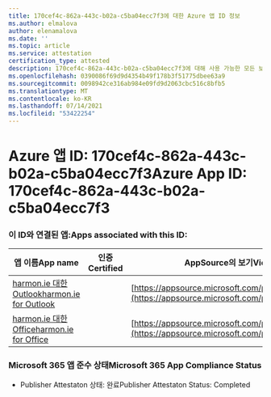 ```yaml
---
title: 170cef4c-862a-443c-b02a-c5ba04ecc7f3에 대한 Azure 앱 ID 정보
ms.author: elmalova
author: elenamalova
ms.date: ''
ms.topic: article
ms.service: attestation
certification_type: attested
description: 170cef4c-862a-443c-b02a-c5ba04ecc7f3에 대해 사용 가능한 모든 보안 및 규정 준수 정보입니다.
ms.openlocfilehash: 0390086f69d9d4354b49f178b3f51775dbee63a9
ms.sourcegitcommit: 0098942ce316ab984e09fd9d2063cbc516c8bfb5
ms.translationtype: MT
ms.contentlocale: ko-KR
ms.lasthandoff: 07/14/2021
ms.locfileid: "53422254"
---
```

# <a name="azure-app-id-170cef4c-862a-443c-b02a-c5ba04ecc7f3"></a><span data-ttu-id="25f6f-103">Azure 앱 ID: 170cef4c-862a-443c-b02a-c5ba04ecc7f3</span><span class="sxs-lookup"><span data-stu-id="25f6f-103">Azure App ID: 170cef4c-862a-443c-b02a-c5ba04ecc7f3</span></span>


### <a name="apps-associated-with-this-id"></a><span data-ttu-id="25f6f-104">이 ID와 연결된 앱:</span><span class="sxs-lookup"><span data-stu-id="25f6f-104">Apps associated with this ID:</span></span>
| <span data-ttu-id="25f6f-105">**앱 이름**</span><span class="sxs-lookup"><span data-stu-id="25f6f-105">**App name**</span></span> | <span data-ttu-id="25f6f-106">**인증**</span><span class="sxs-lookup"><span data-stu-id="25f6f-106">**Certified**</span></span> | <span data-ttu-id="25f6f-107">**AppSource의 보기**</span><span class="sxs-lookup"><span data-stu-id="25f6f-107">**View in AppSource**</span></span> |
|-|-|-|
| [<span data-ttu-id="25f6f-108">harmon.ie 대한 Outlook</span><span class="sxs-lookup"><span data-stu-id="25f6f-108">harmon.ie for Outlook</span></span>](https://docs.microsoft.com/en-us/microsoft-365-app-certification/forward/WA103004101) |  | [https://appsource.microsoft.com/product/office/WA103004101](https://appsource.microsoft.com/product/office/WA103004101) |
| [<span data-ttu-id="25f6f-109">harmon.ie 대한 Office</span><span class="sxs-lookup"><span data-stu-id="25f6f-109">harmon.ie for Office</span></span>](https://docs.microsoft.com/en-us/microsoft-365-app-certification/forward/WA104381050) |  | [https://appsource.microsoft.com/product/office/WA104381050](https://appsource.microsoft.com/product/office/WA104381050) |

### <a name="microsoft-365-app-compliance-status"></a><span data-ttu-id="25f6f-110">Microsoft 365 앱 준수 상태</span><span class="sxs-lookup"><span data-stu-id="25f6f-110">Microsoft 365 App Compliance Status</span></span>
- <span data-ttu-id="25f6f-111">Publisher Attestaton 상태: 완료</span><span class="sxs-lookup"><span data-stu-id="25f6f-111">Publisher Attestaton Status: Completed</span></span>
